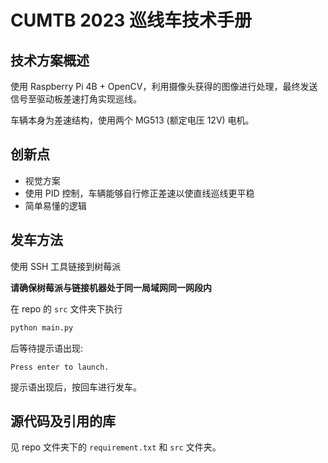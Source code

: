 # CUMTB 2023 巡线车技术手册

## 技术方案概述

使用 Raspberry Pi 4B + OpenCV，利用摄像头获得的图像进行处理，最终发送信号至驱动板差速打角实现巡线。

车辆本身为差速结构，使用两个 MG513 (额定电压 12V) 电机。 

## 创新点

- 视觉方案
- 使用 PID 控制，车辆能够自行修正差速以使直线巡线更平稳
- 简单易懂的逻辑

## 发车方法

使用 SSH 工具链接到树莓派

**请确保树莓派与链接机器处于同一局域网同一网段内**

在 repo 的 `src` 文件夹下执行
```sh
python main.py
```
后等待提示语出现:
```
Press enter to launch.
```
提示语出现后，按回车进行发车。

## 源代码及引用的库

见 repo 文件夹下的 `requirement.txt` 和 `src` 文件夹。